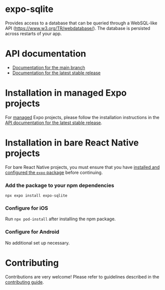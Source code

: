 # expo-sqlite

Provides access to a database that can be queried through a WebSQL-like API (https://www.w3.org/TR/webdatabase/). The database is persisted across restarts of your app.

# API documentation

- [Documentation for the main branch](https://github.com/expo/expo/blob/main/docs/pages/versions/unversioned/sdk/sqlite.mdx)
- [Documentation for the latest stable release](https://docs.expo.dev/versions/latest/sdk/sqlite/)

# Installation in managed Expo projects

For [managed](https://docs.expo.dev/archive/managed-vs-bare/) Expo projects, please follow the installation instructions in the [API documentation for the latest stable release](https://docs.expo.dev/versions/latest/sdk/sqlite/).

# Installation in bare React Native projects

For bare React Native projects, you must ensure that you have [installed and configured the `expo` package](https://docs.expo.dev/bare/installing-expo-modules/) before continuing.

### Add the package to your npm dependencies

```
npx expo install expo-sqlite
```

### Configure for iOS

Run `npx pod-install` after installing the npm package.

### Configure for Android

No additional set up necessary.

# Contributing

Contributions are very welcome! Please refer to guidelines described in the [contributing guide](https://github.com/expo/expo#contributing).
